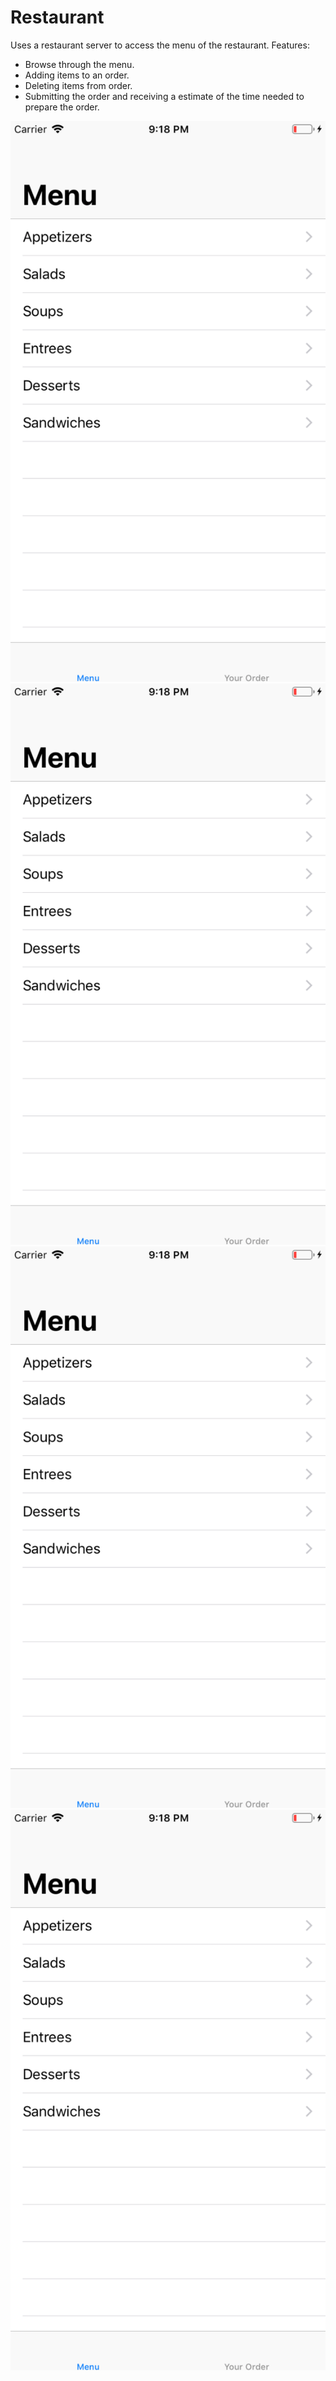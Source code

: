 # Restaurant

Uses a restaurant server to access the menu of the restaurant.
Features:
- Browse through the menu.
- Adding items to an order.
- Deleting items from order.
- Submitting the order and receiving a estimate of the time needed to prepare the order.

![github-small](https://raw.githubusercontent.com/ducktales911/Restaurant/master/Schermafbeelding%202019-05-11%20om%2021.18.14.png)
![alt text](https://raw.githubusercontent.com/ducktales911/Restaurant/master/Schermafbeelding%202019-05-11%20om%2021.18.14.png)
![alt text](https://raw.githubusercontent.com/ducktales911/Restaurant/master/Schermafbeelding%202019-05-11%20om%2021.18.14.png)
![alt text](https://raw.githubusercontent.com/ducktales911/Restaurant/master/Schermafbeelding%202019-05-11%20om%2021.18.14.png)
